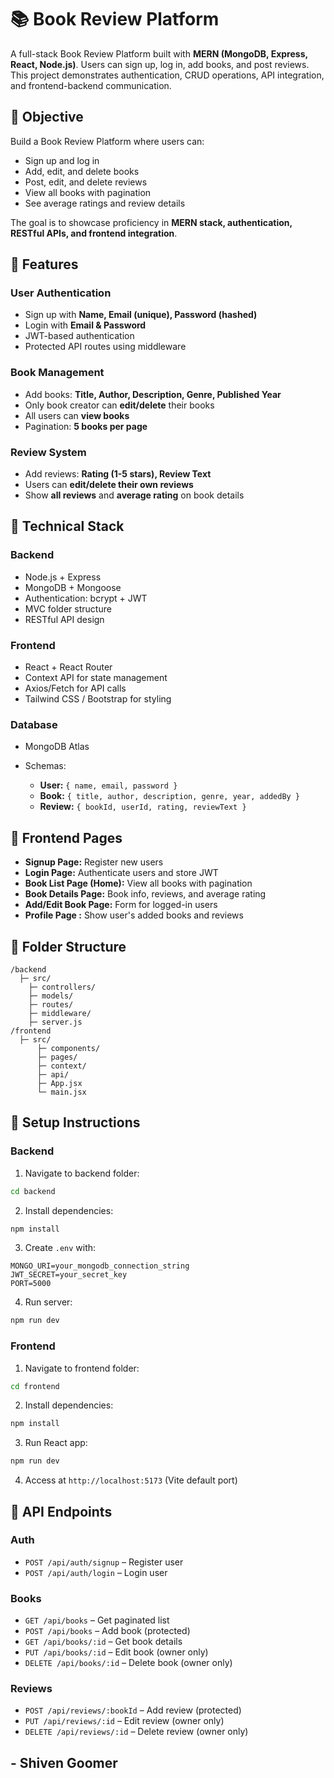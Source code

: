 # 📚 Book Review Platform

A full-stack Book Review Platform built with **MERN (MongoDB, Express, React, Node.js)**.
Users can sign up, log in, add books, and post reviews. This project demonstrates authentication, CRUD operations, API integration, and frontend-backend communication.

## 🎯 Objective

Build a Book Review Platform where users can:

- Sign up and log in
- Add, edit, and delete books
- Post, edit, and delete reviews
- View all books with pagination
- See average ratings and review details

The goal is to showcase proficiency in **MERN stack, authentication, RESTful APIs, and frontend integration**.

## 🔹 Features

### User Authentication

- Sign up with **Name, Email (unique), Password (hashed)**
- Login with **Email & Password**
- JWT-based authentication
- Protected API routes using middleware

### Book Management

- Add books: **Title, Author, Description, Genre, Published Year**
- Only book creator can **edit/delete** their books
- All users can **view books**
- Pagination: **5 books per page**

### Review System

- Add reviews: **Rating (1-5 stars), Review Text**
- Users can **edit/delete their own reviews**
- Show **all reviews** and **average rating** on book details

## 🔹 Technical Stack

### Backend

- Node.js + Express
- MongoDB + Mongoose
- Authentication: bcrypt + JWT
- MVC folder structure
- RESTful API design

### Frontend

- React + React Router
- Context API for state management
- Axios/Fetch for API calls
- Tailwind CSS / Bootstrap for styling

### Database

- MongoDB Atlas
- Schemas:

  - **User:** `{ name, email, password }`
  - **Book:** `{ title, author, description, genre, year, addedBy }`
  - **Review:** `{ bookId, userId, rating, reviewText }`

## 🔹 Frontend Pages

- **Signup Page:** Register new users
- **Login Page:** Authenticate users and store JWT
- **Book List Page (Home):** View all books with pagination
- **Book Details Page:** Book info, reviews, and average rating
- **Add/Edit Book Page:** Form for logged-in users
- **Profile Page :** Show user's added books and reviews

## 🔹 Folder Structure

```
/backend
  ├─ src/
    ├─ controllers/
    ├─ models/
    ├─ routes/
    ├─ middleware/
    ├─ server.js
/frontend
  ├─ src/
      ├─ components/
      ├─ pages/
      ├─ context/
      ├─ api/
      ├─ App.jsx
      └─ main.jsx
```

## 🔹 Setup Instructions

### Backend

1. Navigate to backend folder:

```bash
cd backend
```

2. Install dependencies:

```bash
npm install
```

3. Create `.env` with:

```
MONGO_URI=your_mongodb_connection_string
JWT_SECRET=your_secret_key
PORT=5000
```

4. Run server:

```bash
npm run dev
```

### Frontend

1. Navigate to frontend folder:

```bash
cd frontend
```

2. Install dependencies:

```bash
npm install
```

3. Run React app:

```bash
npm run dev
```

4. Access at `http://localhost:5173` (Vite default port)

## 🔹 API Endpoints

### Auth

- `POST /api/auth/signup` – Register user
- `POST /api/auth/login` – Login user

### Books

- `GET /api/books` – Get paginated list
- `POST /api/books` – Add book (protected)
- `GET /api/books/:id` – Get book details
- `PUT /api/books/:id` – Edit book (owner only)
- `DELETE /api/books/:id` – Delete book (owner only)

### Reviews

- `POST /api/reviews/:bookId` – Add review (protected)
- `PUT /api/reviews/:id` – Edit review (owner only)
- `DELETE /api/reviews/:id` – Delete review (owner only)

## - Shiven Goomer

